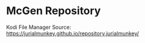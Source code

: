 # McGen Repository

Kodi File Manager Source:
https://jurialmunkey.github.io/repository.jurialmunkey/
